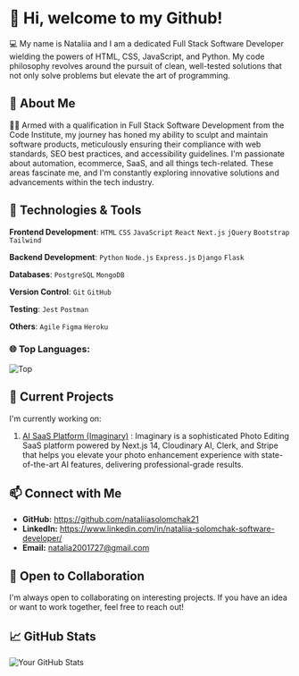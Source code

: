 # 👋 Hi, welcome to my Github!

💻 My name is Nataliia and I am a dedicated Full Stack Software Developer wielding the powers of HTML, CSS, JavaScript, and Python. My code philosophy revolves around the pursuit of clean, well-tested solutions that not only solve problems but elevate the art of programming.

## 🚀 About Me

👩‍💻 Armed with a qualification in Full Stack Software Development from the Code Institute, my journey has honed my ability to sculpt and maintain software products, meticulously ensuring their compliance with web standards, SEO best practices, and accessibility guidelines. I'm passionate about automation, ecommerce, SaaS, and all things tech-related. These areas fascinate me, and I'm constantly exploring innovative solutions and advancements within the tech industry. 

## 🔧 Technologies & Tools

**Frontend Development**: `HTML` `CSS` `JavaScript` `React` `Next.js` `jQuery` `Bootstrap` `Tailwind`

**Backend Development**: `Python` `Node.js` `Express.js` `Django` `Flask`

**Databases**: `PostgreSQL` `MongoDB`

**Version Control**: `Git` `GitHub`

**Testing**: `Jest` `Postman`

**Others**: `Agile` `Figma` `Heroku`
 
### 🌐 Top Languages:

![Top](https://github-readme-stats.vercel.app/api/top-langs/?username=nataliiasolomchak21&layout=compact)

## 🌱 Current Projects

I'm currently working on:

1. [AI SaaS Platform (Imaginary)](https://github.com/nataliiasolomchak21/ai-saas-platform-imaginary) :  Imaginary is a sophisticated Photo Editing SaaS platform powered by Next.js 14, Cloudinary AI, Clerk, and Stripe that helps you elevate your photo enhancement experience with state-of-the-art AI features, delivering professional-grade results.

## 📫 Connect with Me

- **GitHub:** https://github.com/nataliiasolomchak21
- **LinkedIn:** https://www.linkedin.com/in/nataliia-solomchak-software-developer/
- **Email:** natalia2001727@gmail.com

## 🤝 Open to Collaboration

I'm always open to collaborating on interesting projects. If you have an idea or want to work together, feel free to reach out!

## 📈 GitHub Stats

![Your GitHub Stats](<https://github-readme-stats.vercel.app/api?username=nataliiasolomchak21&show_icons=true&hide_title=true&count_private=true&hide=issues>)
